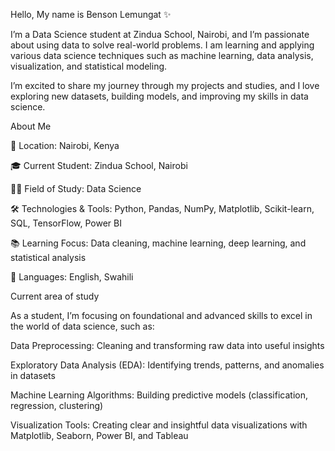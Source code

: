 Hello, My name is Benson Lemungat ✨

I’m a Data Science student at Zindua School, Nairobi, and I’m passionate about using data to solve real-world problems. I am learning and applying various data science techniques such as machine learning, data analysis, visualization, and statistical modeling.

I’m excited to share my journey through my projects and studies, and I love exploring new datasets, building models, and improving my skills in data science.

 About Me

📍 Location: Nairobi, Kenya

🎓 Current Student: Zindua School, Nairobi

🧑‍🏫 Field of Study: Data Science

🛠️ Technologies & Tools: Python, Pandas, NumPy, Matplotlib, Scikit-learn, SQL, TensorFlow, Power BI

📚 Learning Focus: Data cleaning, machine learning, deep learning, and statistical analysis

💬 Languages: English, Swahili

 Current area of study

As a student, I’m focusing on foundational and advanced skills to excel in the world of data science, such as:

Data Preprocessing: Cleaning and transforming raw data into useful insights

Exploratory Data Analysis (EDA): Identifying trends, patterns, and anomalies in datasets

Machine Learning Algorithms: Building predictive models (classification, regression, clustering)



Visualization Tools: Creating clear and insightful data visualizations with Matplotlib, Seaborn, Power BI, and Tableau
